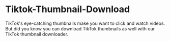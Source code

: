 # Tiktok-Thumbnail-Download
TikTok's eye-catching thumbnails make you want to click and watch videos. But did you know you can download TikTok thumbnails as well with our TikTok thumbnail downloader.
